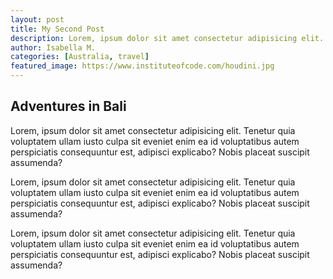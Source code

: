 ```yaml
---
layout: post
title: My Second Post 
description: Lorem, ipsum dolor sit amet consectetur adipisicing elit. Tenetur quia voluptatem ullam iusto culpa sit eveniet enim ea id voluptatibus autem perspiciatis consequuntur est, adipisci explicabo? Nobis placeat suscipit assumenda?
author: Isabella M.
categories: [Australia, travel]
featured_image: https://www.instituteofcode.com/houdini.jpg
---
```



## Adventures in Bali 

Lorem, ipsum dolor sit amet consectetur adipisicing elit. Tenetur quia voluptatem ullam iusto culpa sit eveniet enim ea id voluptatibus autem perspiciatis consequuntur est, adipisci explicabo? Nobis placeat suscipit assumenda?

Lorem, ipsum dolor sit amet consectetur adipisicing elit. Tenetur quia voluptatem ullam iusto culpa sit eveniet enim ea id voluptatibus autem perspiciatis consequuntur est, adipisci explicabo? Nobis placeat suscipit assumenda?

Lorem, ipsum dolor sit amet consectetur adipisicing elit. Tenetur quia voluptatem ullam iusto culpa sit eveniet enim ea id voluptatibus autem perspiciatis consequuntur est, adipisci explicabo? Nobis placeat suscipit assumenda?